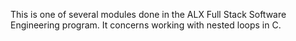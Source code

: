 This is one of several modules done in the ALX Full Stack Software Engineering program. It concerns working with nested loops in C.
